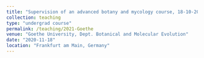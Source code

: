 ```yaml
---
title: "Supervision of an advanced botany and mycology course, 18-10-2019 to 6-12-2019 and 18-11-2020 to 13-1-2021"
collection: teaching
type: "undergrad course"
permalink: /teaching/2021-Goethe
venue: "Goethe University, Dept. Botanical and Molecular Evolution"
date: "2020-11-18"
location: "Frankfurt am Main, Germany"
---
```

